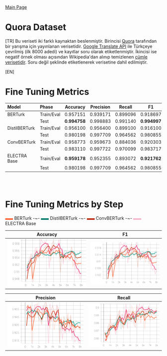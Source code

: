 
[Main Page](../../README.md)

# Quora Dataset

[TR] Bu veriseti iki farklı kaynaktan beslenmiştir. Birincisi [Quora](https://www.kaggle.com/competitions/quora-question-pairs/submit) tarafından bir yarışma için yayınlanan verisetidir. [Google Translate API](https://cloud.google.com/translate) ile Türkçeye çevrilmiş (ilk 8000 adedi) ve kayıtlar soru olarak etiketlenmiştir. İkincisi ise negatif örnek olması açısından Wikipedia'dan alınıp temizlenen [cümle verisetidir](https://www.kaggle.com/datasets/ahmetax/hury-dataset). Soru değil şeklinde etiketlenerek verisetine dahil edilmiştir.

[EN]

# Fine Tuning Metrics

Model         | Phase       | Accuracy    |  Precision   | Recall        | F1
:-------------|:------------|:-----------:|:------------:|:-------------:|:-------:|
BERTurk       | Train/Eval  | 0.957151    |  0.939171    | 0.899096      | 0.918697
<br/>         | Test        | <b>0.994758 |  0.998883    | 0.991140      | <b>0.994997
DistilBERTurk | Train/Eval  | 0.956100    |  0.956400    | 0.899100      | 0.916100
<br/>         | Test        | 0.980198    |  0.997709    | 0.964562      | 0.980855
ConvBERTurk   | Train/Eval  | 0.958773    |  0.959673    | 0.884036      | 0.920303
<br/>         | Test        | 0.983110    |  0.997722    | 0.970099      | 0.983717
ELECTRA Base  | Train/Eval  | <b>0.959178 |  0.952355    | 0.893072      | <b>0.921762
<br/>         | Test        | 0.980198    |  0.997709    | 0.964562      | 0.980855

<br/>
<br/>

# Fine Tuning Metrics by Step

<img src="../../placeholder/255_101_58.png" width="5%" /> BERTurk
-~- 
<img src="../../placeholder/4_122_107.png" width="5%" /> DistilBERTurk
-~- 
<img src="../../placeholder/189_43_17.png" width="5%" /> ConvBERTurk
-~- 
<img src="../../placeholder/235_45_108.png" width="5%" />  ELECTRA Base

Accuracy                   |  F1
:-------------------------:|:-------------------------:
<img src="../../images/qd-quora/quora_eval_accuracy.svg" width="100%" />   |  <img src="../../images/qd-quora/quora_eval_f1.svg" width="100%" />

Precision                  |  Recall
:-------------------------:|:-------------------------:
<img src="../../images/qd-quora/quora_eval_precision.svg" width="100%" />  |  <img src="../../images/qd-quora/quora_eval_recall.svg" width="100%" />